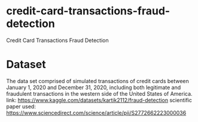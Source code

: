 # credit-card-transactions-fraud-detection
Credit Card Transactions Fraud Detection

# Dataset
The data set comprised of simulated transactions of credit cards between January 1, 2020 and December 31, 2020, including both legitimate and fraudulent transactions in the western side of the United States of America.
link: https://www.kaggle.com/datasets/kartik2112/fraud-detection
scientific paper used: https://www.sciencedirect.com/science/article/pii/S2772662223000036
